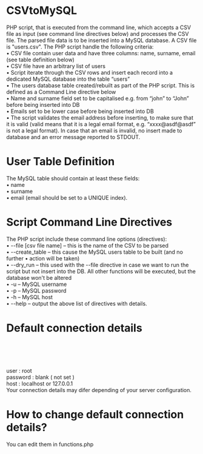 # CSVtoMySQL
PHP script, that is executed from the command line, which accepts a CSV file as input
(see command line directives below) and processes the CSV file. The parsed file data is to be
inserted into a MySQL database. A CSV file is "users.csv".
The PHP script handle the following criteria:<br>
• CSV file contain user data and have three columns: name, surname, email
(see table definition below)<br>
• CSV file have an arbitrary list of users<br>
• Script iterate through the CSV rows and insert each record into a dedicated
MySQL database into the table “users”<br>
• The users database table created/rebuilt as part of the PHP script.
This is defined as a Command Line directive below<br>
• Name and surname field set to be capitalised e.g. from “john” to “John”
before being inserted into DB<br>
• Emails set to be lower case before being inserted into DB<br>
• The script validates the email address before inserting, to make sure that it
is valid (valid means that it is a legal email format, e.g. “xxxx@asdf@asdf” is not
a legal format). In case that an email is invalid, no insert made to
database and an error message reported to STDOUT.<br>

# User Table Definition<br>
The MySQL table should contain at least these fields:<br>
• name<br>
• surname<br>
• email (email should be set to a UNIQUE index).<br>

# Script Command Line Directives<br>
The PHP script include these command line options (directives):<br>
• --file [csv file name] – this is the name of the CSV to be parsed<br>
• --create_table – this cause the MySQL users table to be built (and no further
• action will be taken)<br>
• --dry_run – this used with the --file directive in case we want to run the
script but not insert into the DB. All other functions will be executed, but the
database won't be altered<br>
• -u – MySQL username<br>
• -p – MySQL password<br>
• -h – MySQL host<br>
• --help – output the above list of directives with details.<br>

# Default connection details<br><br><br>
user : root<br>
password : blank ( not set )<br>
host : localhost or 127.0.0.1<br>
Your connection details may difer depending of your server configuration. <br>

# How to change default connection details?<br>
You can edit them in functions.php <br>
